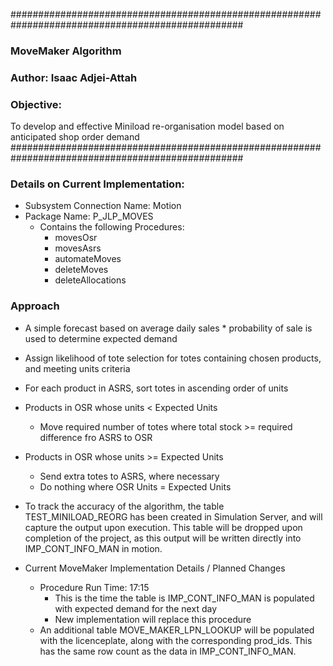 ##################################################################################################
### MoveMaker Algorithm
### Author: Isaac Adjei-Attah

### Objective: 
To develop and effective Miniload re-organisation model based on anticipated shop order demand
##################################################################################################

### Details on Current Implementation:
+ Subsystem Connection Name: Motion
+ Package Name: P_JLP_MOVES
  + Contains the following Procedures:
    + movesOsr
    + movesAsrs
    + automateMoves
    + deleteMoves
    + deleteAllocations

### Approach

+ A simple forecast based on average daily sales * probability of sale is used to determine expected demand
+ Assign likelihood of tote selection for totes containing chosen products, and meeting units criteria
+ For each product in ASRS, sort totes in ascending order of units
+ Products in OSR whose units < Expected Units
    + Move required number of totes where total stock >= required difference fro ASRS to OSR

+ Products in OSR whose units >= Expected Units
    + Send extra totes to ASRS, where necessary
    + Do nothing where OSR Units = Expected Units
    
+ To track the accuracy of the algorithm, the table TEST_MINILOAD_REORG has been created in Simulation Server, and 
will capture the output upon execution. This table will be dropped upon completion of the project, as this output will be written directly into IMP_CONT_INFO_MAN in motion.

+ Current MoveMaker Implementation Details / Planned Changes
  + Procedure Run Time: 17:15
    + This is the time the table is IMP_CONT_INFO_MAN is populated with expected demand for the next day
    + New implementation will replace this procedure
  + An additional table MOVE_MAKER_LPN_LOOKUP will be populated with the licenceplate, along with the corresponding prod_ids. This has the same row count as the data in IMP_CONT_INFO_MAN.